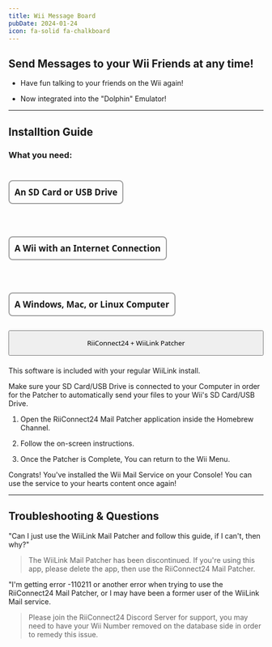 ```yaml
---
title: Wii Message Board
pubDate: 2024-01-24
icon: fa-solid fa-chalkboard
---
```

## Send Messages to your Wii Friends at any time!

- Have fun talking to your friends on the Wii again!

- Now integrated into the "Dolphin" Emulator!
___

## Installtion Guide

### What you need:
<div style="display:flex; gap:18px; flex-wrap:wrap; position:relative;"><h4 style="font-size:17px; font-family:system-ui; padding:10px; border:2px solid #00000060; border-radius:8px;"><i class="fa-solid fa-sd-card"></i> An SD Card or USB Drive</h4> <h4 style="font-size:17px; font-family:system-ui; padding:10px; border:2px solid #00000060; border-radius:8px;"><i class="fa-solid fa-globe"></i> A Wii with an Internet Connection</h4> <h4 style="font-size:17px; font-family:system-ui; padding:10px; border:2px solid #00000060; border-radius:8px;"><i class="fa-solid fa-desktop"></i> A Windows, Mac, or Linux Computer</h4></div>

<div style="width:100%; height:40px; margin-top:5px;  border-radius:8px;  position:relative;">
<a href="https://github.com/WiiLink24/WiiLink24-Patcher/releases"><button type="button" style="width:100%; height:50px;  font-family:system-ui;" class="btn1 btn btn-success"><i class="fa-solid fa-download"></i> RiiConnect24 + WiiLink Patcher</button></a>
</div>
</br>

<l class="notice info fullwidth">This software is included with your regular WiiLink install.</l>

<l class="notice generic fullwidth">Make sure your SD Card/USB Drive is connected to your Computer in order for the Patcher to automatically send your files to your Wii's SD Card/USB Drive.</l>

1. Open the RiiConnect24 Mail Patcher application inside the Homebrew Channel.

2. Follow the on-screen instructions.

3. Once the Patcher is Complete, You can return to the Wii Menu.

<l class="notice success fullwidth">Congrats! You've installed the Wii Mail Service on your Console! You can use the service to your hearts content once again!</l>
___

## Troubleshooting & Questions

"Can I just use the WiiLink Mail Patcher and follow this guide, if I can't, then why?"
> The WiiLink Mail Patcher has been discontinued. If you're using this app, please delete the app, then use the RiiConnect24 Mail Patcher.

"I'm getting error -110211 or another error when trying to use the RiiConnect24 Mail Patcher, or I may have been a former user of the WiiLink Mail service.
> Please join the RiiConnect24 Discord Server for support, you may need to have your Wii Number removed on the database side in order to remedy this issue.